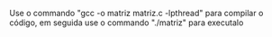 Use o commando "gcc -o matriz matriz.c -lpthread" para compilar o código, em seguida use o commando "./matriz" para 
executalo 
